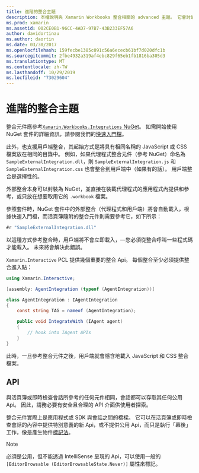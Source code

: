 ```yaml
---
title: 進階的整合主題
description: 本檔說明與 Xamarin Workbooks 整合相關的 advanced 主題。 它會討論 xamarin 活頁簿中的整合 NuGet 套件和 API 公開。
ms.prod: xamarin
ms.assetid: 002CE0B1-96CC-4AD7-97B7-43B233EF57A6
author: davidortinau
ms.author: daortin
ms.date: 03/30/2017
ms.openlocfilehash: 159fecbe1385c091c56a6ececb61bf7d020dfc1b
ms.sourcegitcommit: 2fbe4932a319af4ebc829f65eb1fb1816ba305d3
ms.translationtype: MT
ms.contentlocale: zh-TW
ms.lasthandoff: 10/29/2019
ms.locfileid: "73029604"
---
```

# <a name="advanced-integration-topics"></a>進階的整合主題

整合元件應參考[`Xamarin.Workbooks.Integrations` NuGet][nuget]。 如需開始使用 NuGet 套件的詳細資訊，請參閱我們的[快速入門檔](~/tools/workbooks/sdk/index.md)。

此外，也支援用戶端整合，其起始方式是將具有相同名稱的 JavaScript 或 CSS 檔案放在相同的目錄中。 例如，如果代理程式整合元件（參考 NuGet）命名為 `SampleExternalIntegration.dll`，則 `SampleExternalIntegration.js` 和 `SampleExternalIntegration.css` 也會整合到用戶端中（如果有的話）。 用戶端整合是選擇性的。

外部整合本身可以封裝為 NuGet，並直接在裝載代理程式的應用程式內提供和參考，或只放在想要取用它的 `.workbook` 檔案。

參照套件時，NuGet 套件中的外部整合（代理程式和用戶端）將會自動載入，根據快速入門檔，而活頁簿隨附的整合元件則需要參考它，如下所示：

```csharp
#r "SampleExternalIntegration.dll"
```

以這種方式參考整合時，用戶端將不會立即載入，&mdash;您必須從整合呼叫一些程式碼才能載入。 未來將會解決此錯誤。

`Xamarin.Interactive` PCL 提供幾個重要的整合 Api。 每個整合至少必須提供整合進入點：

```csharp
using Xamarin.Interactive;

[assembly: AgentIntegration (typeof (AgentIntegration))]

class AgentIntegration : IAgentIntegration
{
    const string TAG = nameof (AgentIntegration);

    public void IntegrateWith (IAgent agent)
    {
        // hook into IAgent APIs
    }
}
```

此時，一旦參考整合元件之後，用戶端就會隱含地載入 JavaScript 和 CSS 整合檔案。

## <a name="apis"></a>API

與活頁簿或即時檢查會話所參考的任何元件相同，會話都可以存取其任何公用 Api。 因此，請務必要有安全且合理的 API 介面供使用者探索。

整合元件實際上是應用程式或 SDK 與會話之間的橋樑。 它可以在活頁簿或即時檢查會話的內容中提供特別意義的新 Api，或不提供公用 Api，而只是執行「幕後」工作，像是產生物件[標記法](~/tools/workbooks/sdk/representations.md)。

> [!NOTE]
> 必須是公用，但不能透過 IntelliSense 呈現的 Api，可以使用一般的 `[EditorBrowsable (EditorBrowsableState.Never)]` 屬性來標記。

[nuget]: https://nuget.org/packages/Xamarin.Workbooks.Integration
